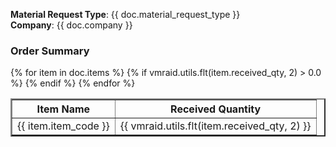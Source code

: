 <b>Material Request Type</b>: {{ doc.material_request_type }}<br>
<b>Company</b>: {{ doc.company }}

<h3>Order Summary</h3>

<table border=2 >
    <tr align="center">
        <th>Item Name</th>
        <th>Received Quantity</th>
    </tr>
    {% for item in doc.items %}
        {% if vmraid.utils.flt(item.received_qty, 2) > 0.0 %}
            <tr align="center">
                <td>{{ item.item_code }}</td>
                <td>{{ vmraid.utils.flt(item.received_qty, 2) }}</td>
            </tr>
        {% endif %}
    {% endfor %}
</table>